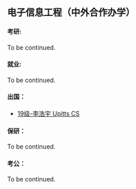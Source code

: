 ## 电子信息工程（中外合作办学）

#### 考研:

To be continued.

#### 就业:

To be continued.

#### 出国：

- [19级-李浩宇 Upitts CS](grad-application/电子工程学院/电子信息工程（中外合作办学）/[US]-19-Lihaoyu.md)

#### 保研：

To be continued.

#### 考公：

To be continued.

